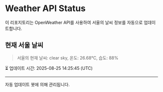 
# Weather API Status

이 리포지토리는 OpenWeather API를 사용하여 서울의 날씨 정보를 자동으로 업데이트합니다.

## 현재 서울 날씨
> 서울의 현재 날씨: clear sky, 온도: 26.68°C, 습도: 88%

⏳ 업데이트 시간: 2025-08-25 14:25:45 (UTC)

---
자동 업데이트 봇에 의해 관리됩니다.
